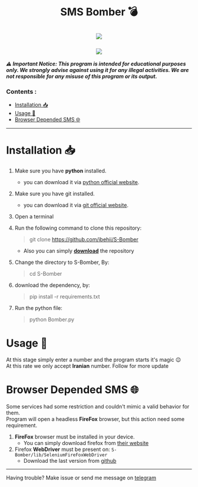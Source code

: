 <h1 align="center">SMS Bomber 💣</h1>
<h2 align="center"> <img src="https://skillicons.dev/icons?i=py,vscode,md,bots"> </img>
<br>
<br>
<img src="https://img.shields.io/badge/Telegram-Account?logo=Telegram&label=Chat&labelColor=%23000000%20&color=%237a00eb%20&link=https://t.me/BZHNAM"></h2>


_**⚠️ Important Notice: This program is intended for educational purposes only. We strongly advise against using it for any illegal activities. We are not responsible for any misuse of this program or its output.**_

### Contents :
- [Installation 📥](#installation-)
- [Usage 📖](#usage-)
- [Browser Depended SMS 🌐](#browser-depended-sms-)
---
# Installation 📥
1. Make sure you have **python** installed.
    * you can download it via [python official website](https://python.org).
2. Make sure you have git installed.
    * you can download it via [git official website](https://git-scm.com/).
3. Open a terminal
4. Run the following command to clone this repository:
    > git clone https://github.com/ibehii/S-Bomber
    * Also you can simply [**download**](https://github.com/ibehii/S-Bomber/archive/refs/heads/main.zip) the repository 
5. Change the directory to S-Bomber, By:
    > cd S-Bomber

6. download the dependency, by:
   > pip install -r requirements.txt

7. Run the python file:
    > python Bomber.py

# Usage 📖
At this stage simply enter a number and the program starts it's magic 😉\
At this rate we only accept **Iranian** number. Follow for more update

# Browser Depended SMS 🌐
Some services had some restriction and couldn't mimic a valid behavior for them.\
Program will open a headless **FireFox** browser, but this action need some requirement.
1. **FireFox** browser must be installed in your device.
    * You can simply download firefox from [their website](https://www.mozilla.org/en-US/firefox/download/thanks/)
2. Firefox **WebDriver** must be present on: `S-Bomber/lib/SeleniumFireFoxWebDriver`
   * Download the last version from [github](https://github.com/mozilla/geckodriver/releases)


---
Having trouble? Make issue or send me message on [telegram](https://t.me/BZHNAM)